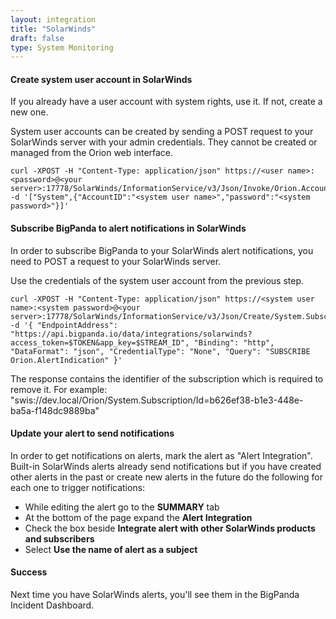 ```yaml
---
layout: integration 
title: "SolarWinds"
draft: false
type: System Monitoring
---
```


#### Create system user account in SolarWinds

If you already have a user account with system rights, use it. If not, create a new one.

System user accounts can be created by sending a POST request to your SolarWinds server with your admin credentials. They cannot be created or managed from the Orion web interface.

    curl -XPOST -H "Content-Type: application/json" https://<user name>:<password>@<your server>:17778/SolarWinds/InformationService/v3/Json/Invoke/Orion.Accounts/CreateAccount -d '["System",{"AccountID":"<system user name>","password":"<system password>"}]'

<!-- section-separator -->

#### Subscribe BigPanda to alert notifications in SolarWinds

In order to subscribe BigPanda to your SolarWinds alert notifications, you need to POST a request to your SolarWinds server.

Use the credentials of the system user account from the previous step.

    curl -XPOST -H "Content-Type: application/json" https://<system user name>:<system password>@<your server>:17778/SolarWinds/InformationService/v3/Json/Create/System.Subscription -d '{ "EndpointAddress": "https://api.bigpanda.io/data/integrations/solarwinds?access_token=$TOKEN&app_key=$STREAM_ID", "Binding": "http", "DataFormat": "json", "CredentialType": "None", "Query": "SUBSCRIBE Orion.AlertIndication" }'

The response contains the identifier of the subscription which is required to remove it. For example: "swis://dev.local/Orion/System.Subscription/Id=b626ef38-b1e3-448e-ba5a-f148dc9889ba"

<!-- section-separator -->

#### Update your alert to send notifications

In order to get notifications on alerts, mark the alert as "Alert Integration". Built-in SolarWinds alerts already send notifications but if you have created other alerts in the past or create new alerts in the future do the following for each one to trigger notifications:

* While editing the alert go to the **SUMMARY** tab
* At the bottom of the page expand the **Alert Integration**
* Check the box beside **Integrate alert with other SolarWinds products and subscribers**
* Select **Use the name of alert as a subject**

<!-- section-separator -->

#### Success
Next time you have SolarWinds alerts, you'll see them in the BigPanda Incident Dashboard.

